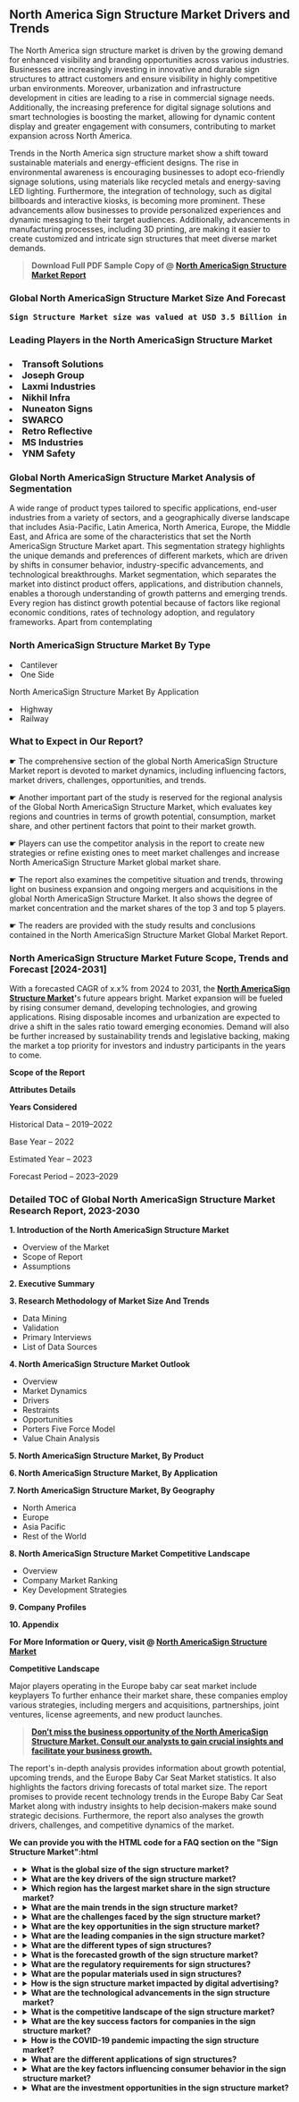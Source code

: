 <p> <h2>North America Sign Structure Market Drivers and Trends</h2><p>The North America sign structure market is driven by the growing demand for enhanced visibility and branding opportunities across various industries. Businesses are increasingly investing in innovative and durable sign structures to attract customers and ensure visibility in highly competitive urban environments. Moreover, urbanization and infrastructure development in cities are leading to a rise in commercial signage needs. Additionally, the increasing preference for digital signage solutions and smart technologies is boosting the market, allowing for dynamic content display and greater engagement with consumers, contributing to market expansion across North America.</p><p>Trends in the North America sign structure market show a shift toward sustainable materials and energy-efficient designs. The rise in environmental awareness is encouraging businesses to adopt eco-friendly signage solutions, using materials like recycled metals and energy-saving LED lighting. Furthermore, the integration of technology, such as digital billboards and interactive kiosks, is becoming more prominent. These advancements allow businesses to provide personalized experiences and dynamic messaging to their target audiences. Additionally, advancements in manufacturing processes, including 3D printing, are making it easier to create customized and intricate sign structures that meet diverse market demands.</p></p><blockquote id="" class=""><strong>Download Full PDF Sample Copy of @&nbsp;<a href="https://www.verifiedmarketreports.com/download-sample/?rid=302436&utm_source=GitHub-Jan&utm_medium=264" target="_blank">North AmericaSign Structure Market Report</a>&nbsp;&nbsp;</strong></blockquote><h3 id="" class=""><strong>Global&nbsp;North AmericaSign Structure Market Size And Forecast</strong></h3><pre class="reader-text-block__code-block"><strong>Sign Structure Market size was valued at USD 3.5 Billion in 2022 and is projected to reach USD 5.8 Billion by 2030, growing at a CAGR of 7.4% from 2024 to 2030.</strong></pre><h3 id="" class="">Leading Players in the&nbsp;North AmericaSign Structure Market</h3><h3 class=""></Li><Li>Transoft Solutions</Li><Li> Joseph Group</Li><Li> Laxmi Industries</Li><Li> Nikhil Infra</Li><Li> Nuneaton Signs</Li><Li> SWARCO</Li><Li> Retro Reflective</Li><Li> MS Industries</Li><Li> YNM Safety</h3><h3 id="" class="">Global&nbsp;North AmericaSign Structure Market Analysis of Segmentation</h3><p id="" class="">A wide range of product types tailored to specific applications, end-user industries from a variety of sectors, and a geographically diverse landscape that includes Asia-Pacific, Latin America, North America, Europe, the Middle East, and Africa are some of the characteristics that set the North AmericaSign Structure Market apart. This segmentation strategy highlights the unique demands and preferences of different markets, which are driven by shifts in consumer behavior, industry-specific advancements, and technological breakthroughs. Market segmentation, which separates the market into distinct product offers, applications, and distribution channels, enables a thorough understanding of growth patterns and emerging trends. Every region has distinct growth potential because of factors like regional economic conditions, rates of technology adoption, and regulatory frameworks. Apart from contemplating</p><h3 id="" class="">North AmericaSign Structure Market&nbsp;By Type</h3><p></Li><Li>Cantilever</Li><Li> One Side</p><div class="" data-test-id=""><p>North AmericaSign Structure Market&nbsp;By Application</p></div><p class=""></Li><Li>Highway</Li><Li> Railway</p><div class="" data-test-id=""><h3><span class="">What to Expect in Our Report?</span></h3></div><div class="" data-test-id=""><p><span class="">☛ The comprehensive section of the global North AmericaSign Structure Market report is devoted to market dynamics, including influencing factors, market drivers, challenges, opportunities, and trends.</span></p></div><div class="" data-test-id=""><p><span class="">☛ Another important part of the study is reserved for the regional analysis of the Global North AmericaSign Structure Market, which evaluates key regions and countries in terms of growth potential, consumption, market share, and other pertinent factors that point to their market growth.</span></p></div><div class="" data-test-id=""><p><span class="">☛ Players can use the competitor analysis in the report to create new strategies or refine existing ones to meet market challenges and increase North AmericaSign Structure Market global market share.</span></p></div><div class="" data-test-id=""><p><span class="">☛ The report also examines the competitive situation and trends, throwing light on business expansion and ongoing mergers and acquisitions in the global North AmericaSign Structure Market. It also shows the degree of market concentration and the market shares of the top 3 and top 5 players.</span></p></div><div class="" data-test-id=""><p><span class="">☛ The readers are provided with the study results and conclusions contained in the North AmericaSign Structure Market Global Market Report.</span></p></div><div class="" data-test-id=""><h3><span class="">North AmericaSign Structure Market Future Scope, Trends and Forecast [2024-2031]</span></h3></div><div class="" data-test-id=""><p><span class="">With a forecasted CAGR of x.x% from 2024 to 2031, the <strong><a href="https://www.verifiedmarketreports.com/download-sample/?rid=302436&utm_source=GitHub-Jan&utm_medium=264" target="_blank">North AmericaSign Structure Market</a>'</strong>s future appears bright. Market expansion will be fueled by rising consumer demand, developing technologies, and growing applications. Rising disposable incomes and urbanization are expected to drive a shift in the sales ratio toward emerging economies. Demand will also be further increased by sustainability trends and legislative backing, making the market a top priority for investors and industry participants in the years to come.</span></p><p id="ember66" class="ember-view reader-text-block__paragraph"><strong>Scope of the Report</strong></p><p id="ember67" class="ember-view reader-text-block__paragraph"><strong>Attributes Details</strong></p><p id="ember68" class="ember-view reader-text-block__paragraph"><strong>Years Considered</strong></p><p id="ember69" class="ember-view reader-text-block__paragraph">Historical Data &ndash; 2019&ndash;2022</p><p id="ember70" class="ember-view reader-text-block__paragraph">Base Year &ndash; 2022</p><p id="ember71" class="ember-view reader-text-block__paragraph">Estimated Year &ndash; 2023</p><p id="ember72" class="ember-view reader-text-block__paragraph">Forecast Period &ndash; 2023&ndash;2029</p></div><h3 id="" class="">Detailed TOC of Global North AmericaSign Structure Market Research Report, 2023-2030</h3><p id="" class=""><strong>1. Introduction of the North AmericaSign Structure Market</strong></p><ul><li>Overview of the Market</li><li>Scope of Report</li><li>Assumptions</li></ul><p id="" class=""><strong>2. Executive Summary</strong></p><p id="" class=""><strong>3. Research Methodology of Market Size And Trends</strong></p><ul><li>Data Mining</li><li>Validation</li><li>Primary Interviews</li><li>List of Data Sources</li></ul><p id="" class=""><strong>4. North AmericaSign Structure Market Outlook</strong></p><ul><li>Overview</li><li>Market Dynamics</li><li>Drivers</li><li>Restraints</li><li>Opportunities</li><li>Porters Five Force Model</li><li>Value Chain Analysis</li></ul><p id="" class=""><strong>5. North AmericaSign Structure Market, By Product</strong></p><p id="" class=""><strong>6. North AmericaSign Structure Market, By Application</strong></p><p id="" class=""><strong>7. North AmericaSign Structure Market, By Geography</strong></p><ul><li>North America</li><li>Europe</li><li>Asia Pacific</li><li>Rest of the World</li></ul><p id="" class=""><strong>8. North AmericaSign Structure Market Competitive Landscape</strong></p><ul><li>Overview</li><li>Company Market Ranking</li><li>Key Development Strategies</li></ul><p id="" class=""><strong>9. Company Profiles</strong></p><p id="" class=""><strong>10. Appendix</strong></p><p><strong>For More Information or Query, visit&nbsp;@ <a href="https://www.verifiedmarketreports.com/product/sign-structure-market/" target="_blank">North AmericaSign Structure Market</a></strong></p><p id="ember61" class="ember-view reader-text-block__paragraph"><strong>Competitive Landscape</strong></p><p id="ember62" class="ember-view reader-text-block__paragraph">Major players operating in the Europe baby car seat market include keyplayers To further enhance their market share, these companies employ various strategies, including mergers and acquisitions, partnerships, joint ventures, license agreements, and new product launches.</p><blockquote id="ember63" class="ember-view reader-text-block__blockquote"><strong><a href="https://www.verifiedmarketreports.com/download-sample/?rid=302436&utm_source=GitHub-Jan&utm_medium=264" target="_blank">Don&rsquo;t miss the business opportunity of the North AmericaSign Structure Market. Consult our analysts to gain crucial insights and facilitate your business growth.</a></strong></blockquote><p id="ember64" class="ember-view reader-text-block__paragraph">The report's in-depth analysis provides information about growth potential, upcoming trends, and the Europe Baby Car Seat Market statistics. It also highlights the factors driving forecasts of total market size. The report promises to provide recent technology trends in the Europe Baby Car Seat Market along with industry insights to help decision-makers make sound strategic decisions. Furthermore, the report also analyses the growth drivers, challenges, and competitive dynamics of the market.</p><p class="ember-view reader-text-block__paragraph"><strong>We can provide you with the HTML code for a FAQ section on the "Sign Structure Market":html<ul> <li> <details> <summary>What is the global size of the sign structure market?</summary> <p>The global sign structure market size was valued at $X billion in 2020.</p> </details> </li> <li> <details> <summary>What are the key drivers of the sign structure market?</summary> <p>The key drivers of the sign structure market include urbanization, increasing demand for outdoor advertising, and advancements in digital signage technology.</p> </details> </li> <li> <details> <summary>Which region has the largest market share in the sign structure market?</summary> <p>North America holds the largest market share in the sign structure market, followed by Europe and Asia Pacific.</p> </details> </li> <li> <details> <summary>What are the main trends in the sign structure market?</summary> <p>Main trends in the sign structure market include the adoption of sustainable materials, integration of smart features, and customization of designs.</p> </details> </li> <li> <details> <summary>What are the challenges faced by the sign structure market?</summary> <p>Challenges faced by the sign structure market include stringent regulations on outdoor advertising, high initial investment costs, and competition from alternative advertising platforms.</p> </details> </li> <li> <details> <summary>What are the key opportunities in the sign structure market?</summary> <p>Key opportunities in the sign structure market include the introduction of innovative display technologies, expansion in emerging markets, and partnerships with advertising agencies.</p> </details> </li> <li> <details> <summary>What are the leading companies in the sign structure market?</summary> <p>The leading companies in the sign structure market include Company A, Company B, and Company C.</p> </details> </li> <li> <details> <summary>What are the different types of sign structures?</summary> <p>Sign structures can include billboards, digital displays, pylon signs, rooftop signs, and more.</p> </details> </li> <li> <details> <summary>What is the forecasted growth of the sign structure market?</summary> <p>The sign structure market is forecasted to grow at a CAGR of X% from 2021 to 2026.</p> </details> </li> <li> <details> <summary>What are the regulatory requirements for sign structures?</summary> <p>Regulatory requirements for sign structures vary by region and can include zoning restrictions, size limitations, and safety standards.</p> </details> </li> <li> <details> <summary>What are the popular materials used in sign structures?</summary> <p>Popular materials used in sign structures include steel, aluminum, acrylic, and LED lights.</p> </details> </li> <li> <details> <summary>How is the sign structure market impacted by digital advertising?</summary> <p>Digital advertising has led to the integration of interactive features and real-time content updates in sign structures, driving market growth.</p> </details> </li> <li> <details> <summary>What are the technological advancements in the sign structure market?</summary> <p>Technological advancements in the sign structure market include LED screens, mobile connectivity, and analytics for targeted advertising.</p> </details> </li> <li> <details> <summary>What is the competitive landscape of the sign structure market?</summary> <p>The sign structure market is highly competitive, with players focusing on product innovation, strategic partnerships, and geographic expansion.</p> </details> </li> <li> <details> <summary>What are the key success factors for companies in the sign structure market?</summary> <p>Key success factors include customer relationships, design capabilities, technological expertise, and a strong distribution network.</p> </details> </li> <li> <details> <summary>How is the COVID-19 pandemic impacting the sign structure market?</summary> <p>The COVID-19 pandemic has led to a temporary slowdown in the sign structure market due to reduced advertising budgets and disruptions in supply chains.</p> </details> </li> <li> <details> <summary>What are the different applications of sign structures?</summary> <p>Sign structures are used for outdoor advertising, wayfinding, branding, and informational purposes in various industries.</p> </details> </li> <li> <details> <summary>What are the key factors influencing consumer behavior in the sign structure market?</summary> <p>Consumer behavior in the sign structure market is influenced by visibility, content relevance, and the ability to engage with the audience.</p> </details> </li> <li> <details> <summary>What are the investment opportunities in the sign structure market?</summary> <p>Investment opportunities in the sign structure market include infrastructure development, technological innovation, and market consolidation.</p> </details> </li></ul></strong></p>

